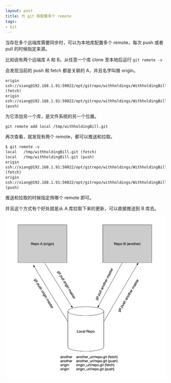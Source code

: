 ```yaml
---
layout: post
title: 为 git 库配置多个 remote
tags:
- Git
---
```


当存在多个远端库需要同步时，可以为本地库配置多个 remote，每次 push 或者 pull 的时候指定来源。

比如说有两个远端库 A 和 B。从任意一个库 clone 至本地后运行
`git remote -v`

会发现当前的 push 和 fetch 都是关联的 A，并且名字叫做 origin。
```
origin	ssh://xiang@192.168.1.91:50022/opt/gitrepo/withholdings/WithholdingBill (fetch)
origin	ssh://xiang@192.168.1.91:50022/opt/gitrepo/withholdings/WithholdingBill (push)
```

为它添加另一个库，是文件系统的另一个位置。
```
git remote add local /tmp/withholdingBill.git
```

再次查看，就发现有两个 remote，都可以推送和拉取。
```
$ git remote -v
local	/tmp/withholdingBill.git (fetch)
local	/tmp/withholdingBill.git (push)
origin	ssh://xiang@192.168.1.91:50022/opt/gitrepo/withholdings/WithholdingBill (fetch)
origin	ssh://xiang@192.168.1.91:50022/opt/gitrepo/withholdings/WithholdingBill (push)
```

推送和拉取的时候指定用哪个 remote 即可。

并且这个方式有个好处就是从 A 库拉取下来的更新，可以直接推送到 B 库去。

![image](/assets/images/81F1097A-CA7C-49F6-ABE4-877DF26203B9.png)
